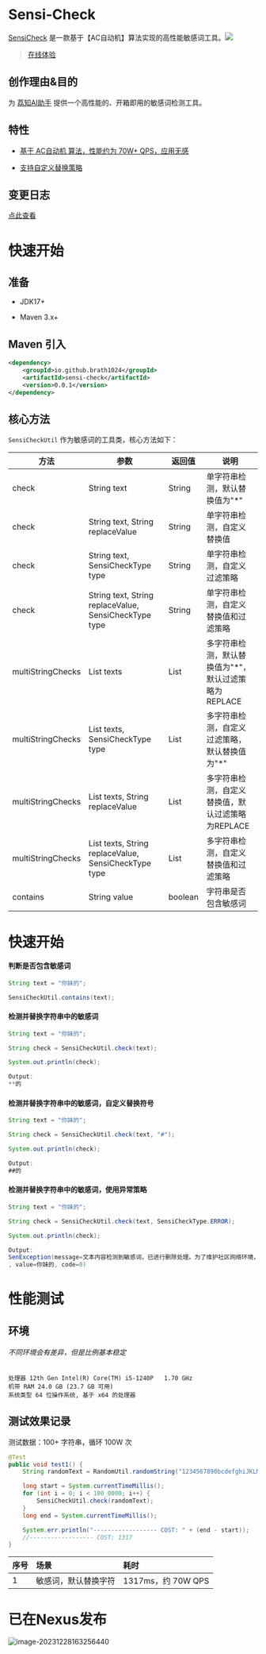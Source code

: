 # Sensi-Check

[SensiCheck](https://github.com/Brath1024/SensiCheck) 是一款基于【AC自动机】算法实现的高性能敏感词工具。[![](https://img.shields.io/badge/license-Apache2-FF0080.svg)](https://github.com/houbb/sensi-check/blob/master/LICENSE.txt)

> [在线体验](https://www.brath.cn)

## 创作理由&目的

为 [荔知AI助手](https://www.brath.cn) 提供一个高性能的、开箱即用的敏感词检测工具。

## 特性

- [基于 AC自动机 算法，性能约为 70W+ QPS，应用无感](https://github.com/Brath1024/SensiCheck#性能测试)


- [支持自定义替换策略](https://github.com/Brath1024/SensiCheck#快速开始)


## 变更日志

[点此查看](https://github.com/Brath1024/SensiCheck/blob/master/CHANGE_LOG.md)

# 快速开始

## 准备

- JDK17+

- Maven 3.x+

## Maven 引入

```xml
<dependency>
    <groupId>io.github.brath1024</groupId>
    <artifactId>sensi-check</artifactId>
    <version>0.0.1</version>
</dependency>
```

## 核心方法

`SensiCheckUtil` 作为敏感词的工具类，核心方法如下：

| 方法              | 参数                                                         | 返回值       | 说明                                                 |
| ----------------- | ------------------------------------------------------------ | ------------ | ---------------------------------------------------- |
| check             | String text                                                  | String       | 单字符串检测，默认替换值为"*"                        |
| check             | String text, String replaceValue                             | String       | 单字符串检测，自定义替换值                           |
| check             | String text, SensiCheckType type                             | String       | 单字符串检测，自定义过滤策略                         |
| check             | String text, String replaceValue, SensiCheckType type        | String       | 单字符串检测，自定义替换值和过滤策略                 |
| multiStringChecks | List<String> texts                                           | List<String> | 多字符串检测，默认替换值为"*"，默认过滤策略为REPLACE |
| multiStringChecks | List<String> texts, SensiCheckType type                      | List<String> | 多字符串检测，自定义过滤策略，默认替换值为"*"        |
| multiStringChecks | List<String> texts, String replaceValue                      | List<String> | 多字符串检测，自定义替换值，默认过滤策略为REPLACE    |
| multiStringChecks | List<String> texts, String replaceValue, SensiCheckType type | List<String> | 多字符串检测，自定义替换值和过滤策略                 |
| contains          | String value                                                 | boolean      | 字符串是否包含敏感词                                 |

# 快速开始

#### 判断是否包含敏感词

```java
String text = "你妹的";

SensiCheckUtil.contains(text);
```

#### 检测并替换字符串中的敏感词

```java
String text = "你妹的";

String check = SensiCheckUtil.check(text);

System.out.println(check);

Output:
**的
```

#### 检测并替换字符串中的敏感词，自定义替换符号

```java
String text = "你妹的";

String check = SensiCheckUtil.check(text, "#");

System.out.println(check);

Output:
##的
```

#### 检测并替换字符串中的敏感词，使用异常策略

```java
String text = "你妹的";

String check = SensiCheckUtil.check(text, SensiCheckType.ERROR);

System.out.println(check);

Output:
SenException(message=文本内容检测到敏感词，已进行删除处理。为了维护社区网络环境，请不要出现带有敏感政治、暴力倾向、不健康色彩的内容! 可能涉及到的敏感词：[你妹]
, value=你妹的, code=0)
```



# 性能测试

## 环境

###### 不同环境会有差异，但是比例基本稳定

```shell
处理器	12th Gen Intel(R) Core(TM) i5-1240P   1.70 GHz
机带 RAM 24.0 GB (23.7 GB 可用)
系统类型 64 位操作系统, 基于 x64 的处理器
```

## 测试效果记录

测试数据：100+ 字符串，循环 100W 次

```java
@Test
public void test1() {
    String randomText = RandomUtil.randomString("1234567890bcdefghiJKLMNOPQRSTUVWXYZ你他妈的", 100);

    long start = System.currentTimeMillis();
    for (int i = 0; i < 100_0000; i++) {
        SensiCheckUtil.check(randomText);
    }
    long end = System.currentTimeMillis();

    System.err.println("------------------ COST: " + (end - start));
    //------------------ COST: 1317
}
```

| 序号 | 场景               | 耗时 |
|:----|:-----------------|:----|
| 1 | 敏感词，默认替换字符 | 1317ms，约 70W QPS |



# 已在Nexus发布

![image-20231228163256440](D:\dkstop\myProject\SensiCheck\sensi-check\doc\images\image-20231228163256440.png)
